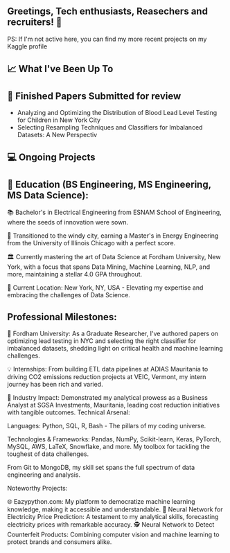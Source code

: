 ## Greetings, Tech enthusiasts, Reasechers and recruiters! 👋

PS: If I'm not active here, you can find my more recent projects on my Kaggle profile

## 📈 What I've Been Up To
## 🌟 Finished Papers Submitted for review
- Analyzing and Optimizing the Distribution of Blood Lead Level Testing for Children in New York City
- Selecting Resampling Techniques and Classifiers for Imbalanced Datasets: A New Perspectiv
## 💻 Ongoing Projects


## 🏫 Education (BS Engineering, MS Engineering, MS Data Science):

📚 Bachelor's in Electrical Engineering from ESNAM School of Engineering, where the seeds of innovation were sown.

🔬 Transitioned to the windy city, earning a Master's in Energy Engineering from the University of Illinois Chicago with a perfect score.

🏛️ Currently mastering the art of Data Science at Fordham University, New York, with a focus that spans Data Mining, Machine Learning, NLP, and more, maintaining a stellar 4.0 GPA throughout.

📍 Current Location: New York, NY, USA - Elevating my expertise and embracing the challenges of Data Science.

## Professional Milestones:
🚀 Fordham University: As a Graduate Researcher, I've authored papers on optimizing lead testing in NYC and selecting the right classifier for imbalanced datasets, shedding light on critical health and machine learning challenges.

💡 Internships: From building ETL data pipelines at ADIAS Mauritania to driving CO2 emissions reduction projects at VEIC, Vermont, my intern journey has been rich and varied.

🏢 Industry Impact: Demonstrated my analytical prowess as a Business Analyst at SGSA Investments, Mauritania, leading cost reduction initiatives with tangible outcomes.
Technical Arsenal:

Languages: Python, SQL, R, Bash - The pillars of my coding universe.

Technologies & Frameworks: Pandas, NumPy, Scikit-learn, Keras, PyTorch, MySQL, AWS, LaTeX, Snowflake, and more. My toolbox for tackling the toughest of data challenges.

From Git to MongoDB, my skill set spans the full spectrum of data engineering and analysis.

Noteworthy Projects:

🌐 Eazypython.com: My platform to democratize machine learning knowledge, making it accessible and understandable.
🔋 Neural Network for Electricity Price Prediction: A testament to my analytical skills, forecasting electricity prices with remarkable accuracy.
🕵️ Neural Network to Detect Counterfeit Products: Combining computer vision and machine learning to protect brands and consumers alike.

